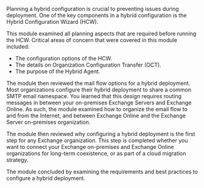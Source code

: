 Planning a hybrid configuration is crucial to preventing issues during deployment. One of the key components in a hybrid configuration is the Hybrid Configuration Wizard (HCW).

This module examined all planning aspects that are required before running the HCW. Critical areas of concern that were covered in this module included:

 -  The configuration options of the HCW.
 -  The details on Organization Configuration Transfer (OCT).
 -  The purpose of the Hybrid Agent.

The module then reviewed the mail flow options for a hybrid deployment. Most organizations configure their hybrid deployment to share a common SMTP email namespace. You learned that this design requires routing messages in between your on-premises Exchange Servers and Exchange Online. As such, the module examined how to organize the email flow to and from the Internet, and between Exchange Online and the Exchange Server on-premises organization.

The module then reviewed why configuring a hybrid deployment is the first step for any Exchange organization. This step is completed whether you want to connect your Exchange on-premises and Exchange Online organizations for long-term coexistence, or as part of a cloud migration strategy.

The module concluded by examining the requirements and best practices to configure a hybrid deployment.
